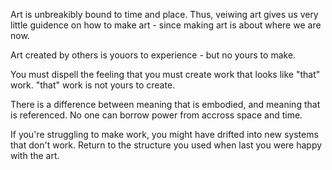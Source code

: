 Art is unbreakibly bound to time and place. Thus, veiwing art gives us very little guidence on how to make art - since making art is about where we are now.

Art created by others is youors to experience - but no yours to make.

You must dispell the feeling that you must create work that looks like "that" work. "that" work is not yours to create.

There is a difference between meaning that is embodied, and meaning that is referenced. No one can borrow power from accross space and time.

If you're struggling to make work, you might have drifted into new systems that don't work. Return to the structure you used when last you were happy with the art.